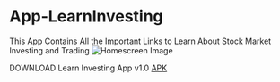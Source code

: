 # App-LearnInvesting
This App Contains All the Important Links to Learn About Stock Market Investing and Trading 
![Homescreen Image](https://github.com/SanjeevStephan/App-LearnInvesting/blob/master/Apk/Sample-Home-Screen-Image.jpg)
<br/>

DOWNLOAD Learn Investing App v1.0 <a href="https://github.com/SanjeevStephan/App-LearnInvesting/blob/master/Apk/Learn%20Investing_1.0.apk">APK</a>
